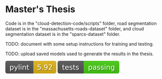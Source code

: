 # Master's Thesis
Code is in the "cloud-detection-code/scripts" folder, road segmentation dataset is in the "massachusetts-roads-dataset" folder, and cloud segmentation dataset is in the "sparcs-dataset" folder.

TODO: document with some setup instructions for training and testing.

TODO: upload saved models used to generate the results in the thesis.

![linter status](https://github.com/alexmeredith8299/masters-thesis/blob/master/badges/pylint.svg)
![test status](https://github.com/alexmeredith8299/masters-thesis/blob/master/badges/pytest.svg)
